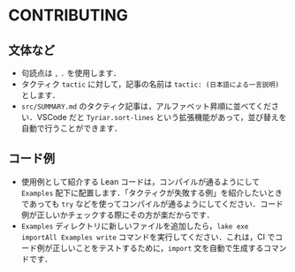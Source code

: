 # CONTRIBUTING

## 文体など

* 句読点は `,` `.` を使用します．
* タクティク `tactic` に対して，記事の名前は `tactic: (日本語による一言説明)` とします．
* `src/SUMMARY.md` のタクティク記事は，アルファベット昇順に並べてください．VSCode だと `Tyriar.sort-lines` という拡張機能があって，並び替えを自動で行うことができます．

## コード例

* 使用例として紹介する Lean コードは，コンパイルが通るようにして `Examples` 配下に配置します．「タクティクが失敗する例」を紹介したいときであっても `try` などを使ってコンパイルが通るようにしてください．コード例が正しいかチェックする際にその方が楽だからです．
* `Examples` ディレクトリに新しいファイルを追加したら，`lake exe importAll Examples write` コマンドを実行してください．これは，CI でコード例が正しいことをテストするために，`import` 文を自動で生成するコマンドです．

